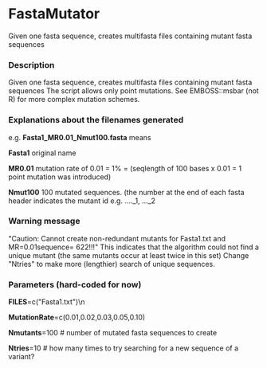 # FastaMutator
Given one fasta sequence, creates multifasta files containing mutant fasta sequences

### Description 
Given one fasta sequence, creates multifasta files containing mutant fasta sequences
The script allows only point mutations. See EMBOSS::msbar (not R) for more complex mutation schemes.

### Explanations about the filenames generated
   e.g. __Fasta1_MR0.01_Nmut100.fasta__ means
   
   __Fasta1__ original name 

   __MR0.01__ mutation rate of 0.01 = 1% = (seqlength of 100 bases x 0.01 = 1 point mutation was introduced)

   __Nmut100__ 100 mutated sequences. (the number at the end of each fasta header indicates the mutant id e.g. …._1, …_2


### Warning message 
"Caution: Cannot create non-redundant mutants for Fasta1.txt and MR=0.01sequence= 622!!!"
This indicates that the algorithm could not find a unique mutant (the same mutants occur at least twice in this set)
Change "Ntries" to make more (lengthier) search of unique sequences.

### Parameters (hard-coded for now)

__FILES__=c("Fasta1.txt")\n

__MutationRate__=c(0.01,0.02,0.03,0.05,0.10)

__Nmutants__=100 # number of mutated fasta sequences to create

__Ntries__=10 # how many times to try searching for a new sequence of a variant?

